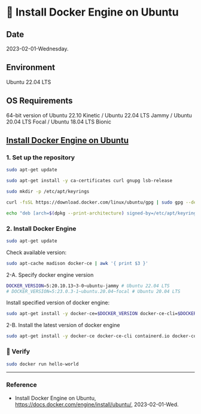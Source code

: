 # :whale: Install Docker Engine on Ubuntu

## Date

2023-02-01-Wednesday.

## Environment

Ubuntu 22.04 LTS

## OS Requirements

64-bit version of Ubuntu 22.10 Kinetic / Ubuntu 22.04 LTS Jammy / Ubuntu 20.04 LTS Focal / Ubuntu 18.04 LTS Bionic

## [Install Docker Engine on Ubuntu](https://docs.docker.com/engine/install/ubuntu/)

### 1. Set up the repository

```Bash
sudo apt-get update
```

```Bash
sudo apt-get install -y ca-certificates curl gnupg lsb-release
```

```Bash
sudo mkdir -p /etc/apt/keyrings
```

```Bash
curl -fsSL https://download.docker.com/linux/ubuntu/gpg | sudo gpg --dearmor -o /etc/apt/keyrings/docker.gpg
```

```Bash
echo "deb [arch=$(dpkg --print-architecture) signed-by=/etc/apt/keyrings/docker.gpg] https://download.docker.com/linux/ubuntu $(lsb_release -cs) stable" | sudo tee /etc/apt/sources.list.d/docker.list > /dev/null
```

### 2. Install Docker Engine

```Bash
sudo apt-get update
```

Check available version:

```Bash
sudo apt-cache madison docker-ce | awk '{ print $3 }'
```

2-A. Specify docker engine version

```Bash
DOCKER_VERSION=5:20.10.13~3-0~ubuntu-jammy # Ubuntu 22.04 LTS
# DOCKER_VERSION=5:23.0.3-1~ubuntu.20.04~focal # Ubuntu 20.04 LTS
```

Install specified version of docker engine:

```Bash
sudo apt-get install -y docker-ce=$DOCKER_VERSION docker-ce-cli=$DOCKER_VERSION containerd.io docker-compose-plugin
```

2-B. Install the latest version of docker engine

```Bash
sudo apt-get install -y docker-ce docker-ce-cli containerd.io docker-compose-plugin
```

### :tada: Verify

```Bash
sudo docker run hello-world
```

---

### Reference

- Install Docker Engine on Ubuntu, https://docs.docker.com/engine/install/ubuntu/, 2023-02-01-Wed.
